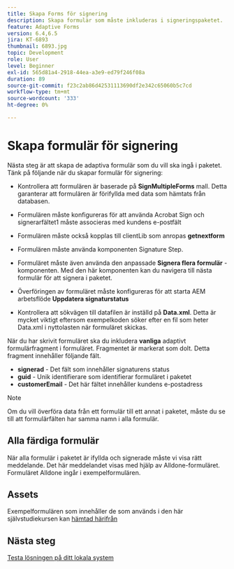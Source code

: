 ```yaml
---
title: Skapa Forms för signering
description: Skapa formulär som måste inkluderas i signeringspaketet.
feature: Adaptive Forms
version: 6.4,6.5
jira: KT-6893
thumbnail: 6893.jpg
topic: Development
role: User
level: Beginner
exl-id: 565d81a4-2918-44ea-a3e9-ed79f246f08a
duration: 89
source-git-commit: f23c2ab86d42531113690df2e342c65060b5c7cd
workflow-type: tm+mt
source-wordcount: '333'
ht-degree: 0%

---
```


# Skapa formulär för signering

Nästa steg är att skapa de adaptiva formulär som du vill ska ingå i paketet. Tänk på följande när du skapar formulär för signering:

* Kontrollera att formulären är baserade på **SignMultipleForms** mall. Detta garanterar att formulären är förifyllda med data som hämtats från databasen.

* Formulären måste konfigureras för att använda Acrobat Sign och signerarfältet1 måste associeras med kundens e-postfält
* Formulären måste också kopplas till clientLib som anropas **getnextform**
* Formulären måste använda komponenten Signature Step.
* Formuläret måste även använda den anpassade **Signera flera formulär** -komponenten. Med den här komponenten kan du navigera till nästa formulär för att signera i paketet.
* Överföringen av formuläret måste konfigureras för att starta AEM arbetsflöde **Uppdatera signaturstatus**
* Kontrollera att sökvägen till datafilen är inställd på **Data.xml**. Detta är mycket viktigt eftersom exempelkoden söker efter en fil som heter Data.xml i nyttolasten när formuläret skickas.

När du har skrivit formuläret ska du inkludera **vanliga** adaptivt formulärfragment i formuläret. Fragmentet är markerat som dolt. Detta fragment innehåller följande fält.

* **signerad** - Det fält som innehåller signaturens status
* **guid** - Unik identifierare som identifierar formuläret i paketet
* **customerEmail** - Det här fältet innehåller kundens e-postadress



>[!NOTE]
>Om du vill överföra data från ett formulär till ett annat i paketet, måste du se till att formulärfälten har samma namn i alla formulär.

## Alla färdiga formulär

När alla formulär i paketet är ifyllda och signerade måste vi visa rätt meddelande. Det här meddelandet visas med hjälp av Alldone-formuläret. Formuläret Alldone ingår i exempelformulären.

## Assets

Exempelformulären som innehåller de som används i den här självstudiekursen kan [hämtad härifrån](assets/forms-for-signing.zip)

## Nästa steg

[Testa lösningen på ditt lokala system](./testing-and-trouble-shooting.md)
